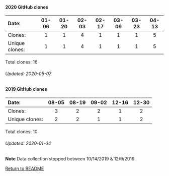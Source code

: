#### 2020 GitHub clones
Date:		   |   01-06   |       01-20   |       02-03   |  02-17  |  03-09  |  03-23  |  04-13
|:---    |:---:  |:---:  |:---:  |:---:  |:---:  |:---:  |:---:
Clones:		  |   1       |       1       |       4       |  1      |  1      |  1      |  5
Unique   clones:  | 1       |       1       |       4  |      1  |      1  |      1  |      5

Total clones: 16
###### Updated: 2020-05-07

#### 2019 GitHub clones
Date:    |        08-05   |       08-19   |  09-02  |  12-16  |        12-30   
|:---    |:---:   |:---:  |:---:  |:---:   |:---:
Clones:  |        3       |       2       |  2      |  1 | 2
Unique   clones:  |       2       |       2  |      1  |      1 | 2

Total clones: 10
###### Updated: 2020-01-04
**Note**  Data collection stopped between 10/14/2019 & 12/9/2019

[Return to README](https://github.com/BradleyA/Search-docker-registry-v2-script.2.0#traffic)
